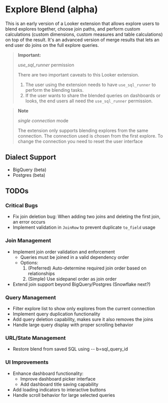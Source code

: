 # Explore Blend (alpha)
This is an early version of a Looker extension that allows explore users to blend explores together, choose join paths, and perform custom calculations (custom dimensions, custom measures and table calculations) on top of the result. It's an advanced version of merge results that lets an end user do joins on the full explore queries. 

> **Important:** 
>
> *use_sql_runner* permission
>
> There are two important caveats to this Looker extension. 
> 1. The user using the extension needs to have `use_sql_runner` to perform the blending tasks. 
> 2. If the user wants to share the blended queries on dashboards or looks, the end users all need the `use_sql_runner` permission.


> **Note**
> 
> *single connection* mode
>
> The extension only supports blending explores from the same connection. The connection used is chosen from the first explore. To change the connection you need to reset the user interface

## Dialect Support
- BigQuery (beta)
- Postgres (beta)

## TODOs

### Critical Bugs
- Fix join deletion bug: When adding two joins and deleting the first join, an error occurs
- Implement validation in `JoinRow` to prevent duplicate `to_field` usage

### Join Management
- Implement join order validation and enforcement
  - Queries must be joined in a valid dependency order
  - Options:
    1. (Preferred) Auto-determine required join order based on relationships
    2. (Simple) Use sidepanel order as join order
- Extend join support beyond BigQuery/Postgres (Snowflake next?)

### Query Management
- Filter explore list to show only explores from the current connection
- Implement query duplication functionality
- Add query deletion capability, makes sure it also removes the joins
- Handle large query display with proper scrolling behavior

### URL/State Management
- Restore blend from saved SQL using -- b=sql_query_id

### UI Improvements
- Enhance dashboard functionality:
  - Improve dashboard picker interface
  - Add dashboard title saving capability
- Add loading indicators to interactive buttons
- Handle scroll behavior for large selected queries
